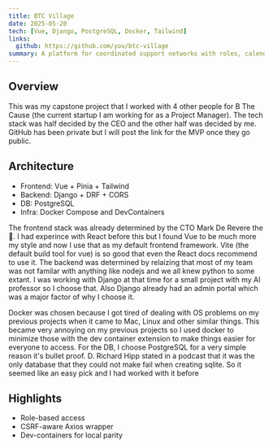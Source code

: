 ```yaml
---
title: BTC Village
date: 2025-05-20
tech: [Vue, Django, PostgreSQL, Docker, Tailwind]
links:
  github: https://github.com/you/btc-village
summary: A platform for coordinated support networks with roles, calendar, and notifications.
---
```


## Overview
This was my capstone project that I worked with 4 other people for B The Cause (the current startup I am working for as a Project Manager). The tech stack was half decided by the CEO and the other half was decided by me. GitHub has been private but I will post the link for the MVP once they go public.

## Architecture
- Frontend: Vue + Pinia + Tailwind
- Backend: Django + DRF + CORS
- DB: PostgreSQL
- Infra: Docker Compose and DevContainers

The frontend stack was already determined by the CTO Mark De Revere the 🐐. I had experince with React before this but I found Vue to be much more my style and now I use that as my default frontend framework. Vite (the default build tool for vue) is so good that even the React docs recommend to use it. The backend was determined by relaizing that most of my team was not familar with anything like nodejs and we all knew python to some extant. I was working with Django at that time for a small project with my AI professor so I choose that. Also Django already had an admin portal which was a major factor of why I choose it. 

Docker was chosen because I got tired of dealing with OS problems on my previous projects when it came to Mac, Linux and other similar things. This became very annoying on my previous projects so I used docker to minimize those with the dev container extension to make things easier for everyone to access. For the DB, I choose PostgreSQL for a very simple reason it's bullet proof. D. Richard Hipp stated in a podcast that it was the only database that they could not make fail when creating sqlite. So it seemed like an easy pick and I had worked with it before

## Highlights
- Role-based access
- CSRF-aware Axios wrapper
- Dev-containers for local parity
